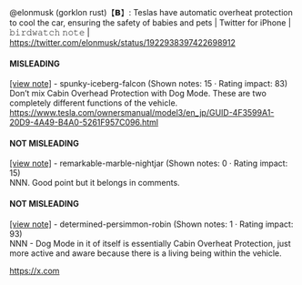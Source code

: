 @elonmusk (gorklon rust)【𝗕】: Teslas have automatic overheat protection to cool the car, ensuring the safety of babies and pets | Twitter for iPhone | 𝚋𝚒𝚛𝚍𝚠𝚊𝚝𝚌𝚑 𝚗𝚘𝚝𝚎 | https://twitter.com/elonmusk/status/1922938397422698912

#### MISLEADING

[[view note]](https://x.com/i/birdwatch/n/1922982768335638600) - spunky-iceberg-falcon (Shown notes: 15 · Rating impact: 83)\
Don’t mix Cabin Overhead Protection with Dog Mode. These are two completely different functions of the vehicle.
https://www.tesla.com/ownersmanual/model3/en_jp/GUID-4F3599A1-20D9-4A49-B4A0-5261F957C096.html

#### NOT MISLEADING

[[view note]](https://x.com/i/birdwatch/n/1923008091320127929) - remarkable-marble-nightjar (Shown notes: 0 · Rating impact: 15)\
NNN. Good point but it belongs in comments. 

#### NOT MISLEADING

[[view note]](https://x.com/i/birdwatch/n/1923007838290338025) - determined-persimmon-robin (Shown notes: 1 · Rating impact: 93)\
NNN - Dog Mode in it of itself is essentially Cabin Overheat Protection, just more active and aware because there is a living being within the vehicle.

https://x.com
